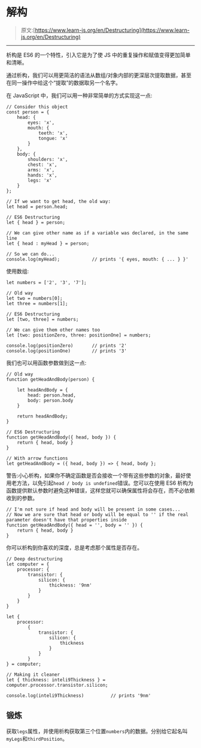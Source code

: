 # 解构

> 原文:[https://www.learn-js.org/en/Destructuring](https://www.learn-js.org/en/Destructuring)

* * *

析构是 ES6 的一个特性，引入它是为了使 JS 中的重复操作和赋值变得更加简单和清晰。

通过析构，我们可以用更简洁的语法从数组/对象内部的更深层次提取数据，甚至在同一操作中给这个“提取”的数据取另一个名字。

在 JavaScript 中，我们可以用一种非常简单的方式实现这一点:

```
// Consider this object
const person = {
    head: {
        eyes: 'x',
        mouth: {
            teeth: 'x',
            tongue: 'x'
        }
    },
    body: {
        shoulders: 'x',
        chest: 'x',
        arms: 'x',
        hands: 'x',
        legs: 'x'
    }   
};

// If we want to get head, the old way:
let head = person.head;

// ES6 Destructuring
let { head } = person;

// We can give other name as if a variable was declared, in the same line
let { head : myHead } = person;

// So we can do...
console.log(myHead);            // prints '{ eyes, mouth: { ... } }' 
```

使用数组:

```
let numbers = ['2', '3', '7'];

// Old way
let two = numbers[0];
let three = numbers[1];

// ES6 Destructuring
let [two, three] = numbers;

// We can give them other names too
let [two: positionZero, three: positionOne] = numbers;

console.log(positionZero)       // prints '2'
console.log(positionOne)        // prints '3' 
```

我们也可以用函数参数做到这一点:

```
// Old way
function getHeadAndBody(person) {

    let headAndBody = {
        head: person.head,
        body: person.body
    }

    return headAndBody;
}

// ES6 Destructuring
function getHeadAndBody({ head, body }) {
    return { head, body }
}

// With arrow functions
let getHeadAndBody = ({ head, body }) => { head, body }; 
```

警告:小心析构，如果你不确定函数是否会接收一个带有这些参数的对象，最好使用老方法，以免引起`head / body is undefined`错误。您可以在使用 ES6 析构为函数提供默认参数时避免这种错误，这样您就可以确保属性将会存在，而不必依赖收到的参数。

```
// I'm not sure if head and body will be present in some cases...
// Now we are sure that head or body will be equal to '' if the real parameter doesn't have that properties inside
function getHeadAndBody({ head = '', body = '' }) {
    return { head, body }
} 
```

你可以析构到你喜欢的深度，总是考虑那个属性是否存在。

```
// Deep destructuring
let computer = {
    processor: {
        transistor: {
            silicon: {
                thickness: '9nm'
            }
        }
    }
}

let {
    processor: 
        { 
            transistor: { 
                silicon: { 
                    thickness 
                }
            }
        } 
} = computer;

// Making it cleaner
let { thickness: inteli9Thickness } = computer.processor.transistor.silicon;

console.log(inteli9Thickness)          // prints '9nm' 
```

## 锻炼

获取`legs`属性，并使用析构获取第三个位置`numbers`内的数据。分别给它起名叫`myLegs`和`thirdPosition`。